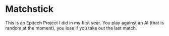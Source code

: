 # Matchstick

This is an Epitech Project I did in my first year. You play against an AI (that is random at the moment), you lose if you take out the last match.
